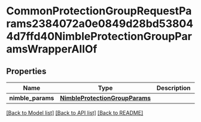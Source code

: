 # CommonProtectionGroupRequestParams2384072a0e0849d28bd538044d7ffd40NimbleProtectionGroupParamsWrapperAllOf


## Properties
Name | Type | Description | Notes
------------ | ------------- | ------------- | -------------
**nimble_params** | [**NimbleProtectionGroupParams**](NimbleProtectionGroupParams.md) |  | [optional] 

[[Back to Model list]](../README.md#documentation-for-models) [[Back to API list]](../README.md#documentation-for-api-endpoints) [[Back to README]](../README.md)


